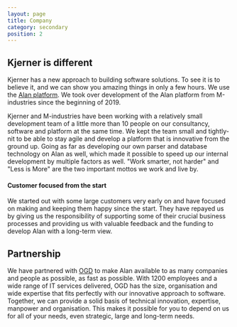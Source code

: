 ```yaml
---
layout: page
title: Company
category: secondary
position: 2
---
```

## Kjerner is different
Kjerner has a new approach to building software solutions. To see it is to believe it, and we can show you amazing things in only a few hours. We use the [Alan platform](https://alan-platform.com). We took over development of the Alan platform from M-industries since the beginning of 2019.

Kjerner and M-industries have been working with a relatively small development team of a little more than 10 people on our consultancy, software and platform at the same time. We kept the team small and tightly-nit to be able to stay agile and develop a platform that is innovative from the ground up. Going as far as developing our own parser and database technology on Alan as well, which made it possible to speed up our internal development by multiple factors as well. "Work smarter, not harder" and "Less is More" are the two important mottos we work and live by.

#### Customer focused from the start
We started out with some large customers very early on and have focused on making and keeping them happy since the start. They have repayed us by giving us the responsibility of supporting some of their crucial business processes and providing us with valuable feedback and the funding to develop Alan with a long-term view.

## Partnership
We have partnered with [OGD](https://ogd.nl) to make Alan available to as many companies and people as possible, as fast as possible. With 1200 employees and a wide range of IT services delivered, OGD has the size, organisation and wide expertise that fits perfectly with our innovative approach to software. Together, we can provide a solid basis of technical innovation, expertise, manpower and organisation. This makes it possible for you to depend on us for all of your needs, even strategic, large and long-term needs.

